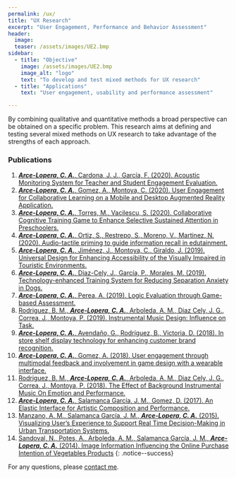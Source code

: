 ```yaml
---
permalink: /ux/
title: "UX Research"
excerpt: "User Engagement, Performance and Behavior Assessment"
header:
  image: 
  teaser: /assets/images/UE2.bmp
sidebar:
  - title: "Objective"
    image: /assets/images/UE2.bmp
    image_alt: "logo"
    text: "To develop and test mixed methods for UX research"
  - title: "Applications"
    text: "User engagement, usability and performance assessment"

---
```

By combining qualitative and quantitative methods a broad perspective can be obtained on a specific problem.
This research aims at defining and testing several mixed methods on UX research to take advantage of the 
strengths of each approach. 


### Publications
1. [***Arce-Lopera, C. A.***, Cardona, J. J., García, F. (2020). Acoustic Monitoring System for Teacher and Student Engagement Evaluation.](https://doi.org/10.23919/CISTI49556.2020.9140442)
2. [***Arce-Lopera, C. A.***, Gomez, A., Montoya, C. (2020). User Engagement for Collaborative Learning on a Mobile and Desktop Augmented Reality Application.](https://doi.org/10.1109/ICVRV47840.2019.00045)
3. [***Arce-Lopera, C. A.***, Torres, M., Vacilescu, S. (2020). Collaborative Cognitive Training Game to Enhance Selective Sustained Attention in Preschoolers.](https://link.springer.com/chapter/10.1007%2F978-3-030-50896-8_34)
4. [***Arce-Lopera, C. A.***, Ortiz, S., Restrepo, S., Moreno, V., Martinez, N. (2020). Audio-tactile priming to guide information recall in edutainment.](https://ieeexplore.ieee.org/document/9212866)
5. [***Arce-Lopera, C. A.***, Jiménez, J., Montoya, C., Giraldo, J. (2019). Universal Design for Enhancing Accessibility of the Visually Impaired in Touristic Environments.](https://doi.org/10.1007/978-3-030-20227-9_48)
6. [***Arce-Lopera, C. A.***, Diaz-Cely, J., García, P., Morales, M. (2019). Technology-enhanced Training System for Reducing Separation Anxiety in Dogs.](https://doi.org/10.1007/978-3-030-23525-3_58)
7. [***Arce-Lopera, C. A.***, Perea, A. (2019). Logic Evaluation through Game-based Assessment.](https://link.springer.com/chapter/10.1007/978-3-030-20476-1_25)
8. [Rodriguez, B. M., ***Arce-Lopera, C. A.***, Arboleda, A. M., Diaz Cely, J. G., Correa, J., Montoya, P. (2019). Instrumental Music Design: Influence on Task.](https://doi.org/10.4018/978-1-5225-9069-9.ch015)
9. [***Arce-Lopera, C. A.***, Avendaño, G., Rodríguez, B., Victoria, D. (2018). In store shelf display technology for enhancing customer brand recognition.](https://dl.acm.org/doi/10.1145/3292147.3292186)
10. [***Arce-Lopera, C. A.***, Gomez, A. (2018). User engagement through multimodal feedback and involvement in game design with a wearable interface.](https://link.springer.com/chapter/10.1007/978-3-319-94619-1_41)
11. [Rodriguez, B. M., ***Arce-Lopera, C. A.***, Arboleda, A. M., Diaz Cely, J. G., Correa, J., Montoya, P. (2018). The Effect of Background Instrumental Music On Emotion and Performance.](http://www.iadisportal.org/digital-library/the-effect-of-background-instrumental-music-on-emotion-and-performance)
12. [***Arce-Lopera, C. A.***, Salamanca García, J. M., Gomez, D. (2017). An Elastic Interface for Artistic Composition and Performance.](https://link.springer.com/chapter/10.1007/978-3-319-60582-1_25)
13. [Manzano, A. M., Salamanca García, J. M., ***Arce-Lopera, C. A.*** (2015). Visualizing User’s Experience to Support Real Time Decision-Making in Urban Transportation Systems.](https://vimeo.com/136255023)
14. [Sandoval, N., Potes, A., Arboleda, A. M., Salamanca García, J. M., ***Arce-Lopera, C. A.*** (2014). Image Information Influencing the Online Purchase Intention of Vegetables Products](https://doi.org/10.18046/syt.v12i28.1750)
{: .notice--success}

For any questions, please [contact me](https://forms.gle/63NYpG1siX6E4KGj8).